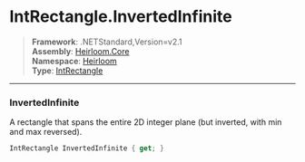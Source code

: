 # IntRectangle.InvertedInfinite

> **Framework**: .NETStandard,Version=v2.1  
> **Assembly**: [Heirloom.Core][0]  
> **Namespace**: [Heirloom][0]  
> **Type**: [IntRectangle][1]  

--------------------------------------------------------------------------------

### InvertedInfinite

A rectangle that spans the entire 2D integer plane (but inverted, with min and max reversed).

```cs
IntRectangle InvertedInfinite { get; }
```

[0]: ../Heirloom.Core.md
[1]: Heirloom.IntRectangle.md
